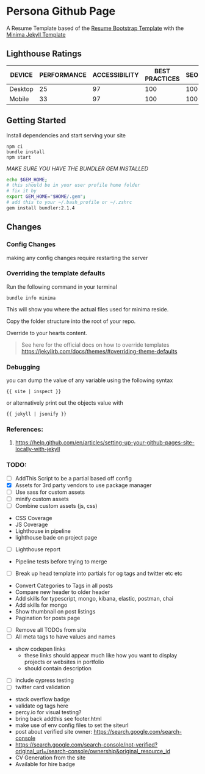 # Persona Github Page
A Resume Template based of the [Resume Bootstrap Template](https://startbootstrap.com/themes/resume/) with the [Minima Jekyll Template](https://jekyll.github.io/minima/)

## Lighthouse Ratings

| **DEVICE**    | **PERFORMANCE**   | **ACCESSIBILITY** | **BEST PRACTICES**    | **SEO**   | **PWA**   |
| ------------- | ----------------- | ----------------- | --------------------- | --------- | --------- |
| Desktop       | 25                | 97                | 100                   | 100       | n/a       |
| Mobile        | 33                | 97                | 100                   | 100       | n/a       |

## Getting Started
Install dependencies and start serving your site

```
npm ci
bundle install
npm start
```

*MAKE SURE YOU HAVE THE BUNDLER GEM INSTALLED*
```bash
echo $GEM_HOME;
# this should be in your user profile home folder
# fix it by
export GEM_HOME="$HOME/.gem";
# add this to your ~/.bash_profile or ~/.zshrc
gem install bundler:2.1.4
```

## Changes

### Config Changes
making any config changes require restarting the server

### Overriding the template defaults
Run the following command in your terminal
```
bundle info minima
```

This will show you where the actual files used for minima reside.

Copy the folder structure into the root of your repo.

Override to your hearts content.

> See here for the official docs on how to override templates
> https://jekyllrb.com/docs/themes/#overriding-theme-defaults

### Debugging
you can dump the value of any variable using the following syntax

```
{{ site | inspect }}
```

or alternatively print out the objects value with

```
{{ jekyll | jsonify }}
```

### References:
1. https://help.github.com/en/articles/setting-up-your-github-pages-site-locally-with-jekyll


### TODO:
* [ ] AddThis Script to be a partial based off config
* [X] Assets for 3rd party vendors to use package manager
* [ ] Use sass for custom assets
* [ ] minify custom assets
* [ ] Combine custom assets (js, css)
* CSS Coverage
* JS Coverage
* Lighthouse in pipeline
* lighthouse bade on project page
* [ ] Lighthouse report
* Pipeline tests before trying to merge
* [ ] Break up head template into partials for og tags and twitter etc etc
* Convert Categories to Tags in all posts
* Compare new header to older header
* Add skills for typescript, mongo, kibana, elastic, postman, chai
* Add skills for mongo
* Show thumbnail on post listings
* Pagination for posts page
* [ ] Remove all TODOs from site
* [ ] All meta tags to have values and names
* show codepen links
  * these links should appear much like how you want to display projects or websites in portfolio
  * should contain description
* [ ] include cypress testing
* [ ] twitter card validation
* stack overflow badge
* validate og tags here
* percy.io for visual testing?
* bring back addthis see footer.html
* make use of env config files to set the siteurl
* post about verified site owner: https://search.google.com/search-console
* https://search.google.com/search-console/not-verified?original_url=/search-console/ownership&original_resource_id
* CV Generation from the site
* Available for hire badge
